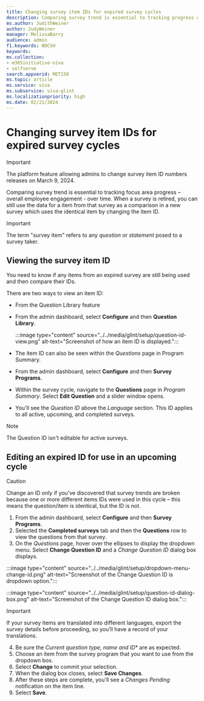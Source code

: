 ```yaml
---
title: Changing survey item IDs for expired survey cycles
description: Comparing survey trend is essential to tracking progress over time. When a survey is retired, you can still use the data for an item from that survey as a comparison in a new survey which uses the identical item, by changing the item ID. 
ms.author: JudithWeiner
author: JudyWeiner
manager: MelissaBarry
audience: admin
f1.keywords: NOCSH
keywords: 
ms.collection:  
- m365initiative-viva
- selfserve 
search.appverid: MET150 
ms.topic: article
ms.service: viva
ms.subservice: viva-glint
ms.localizationpriority: high
ms.date: 02/21/2024
---
```


# Changing survey item IDs for expired survey cycles

> [!IMPORTANT]
> The platform feature allowing admins to change survey item ID numbers releases on March 9, 2024.

Comparing survey trend is essential to tracking focus area progress – overall employee engagement - over time. When a survey is retired, you can still use the data for a item from that survey as a comparison in a new survey which uses the identical item by changing the item ID. 

> [!IMPORTANT]
> The term "survey item" refers to any *question* or *statement* posed to a survey taker. 

## Viewing the survey item ID

You need to know if any items from an expired survey are still being used and then compare their IDs.

There are two ways to view an item ID:

-	From the Question Library feature
  - From the admin dashboard, select **Configure** and then **Question Library**.

    :::image type="content" source="../../media/glint/setup/question-id-view.png" alt-text="Screenshot of how an item ID is displayed.":::

-	The item ID can also be seen within the *Questions* page in Program Summary.
  - From the admin dashboard, select **Configure** and then **Survey Programs**.
  - Within the survey cycle, navigate to the **Questions** page in *Program Summary*. Select **Edit Question** and a slider window opens.
  - You'll see the *Question ID* above the *Language* section. This ID applies to all active, upcoming, and completed surveys. 

> [!NOTE]
> The Question ID isn't editable for active surveys.

## Editing an expired ID for use in an upcoming cycle

> [!CAUTION]
> Change an ID only if you’ve discovered that survey trends are broken because one or more different items IDs were used in this cycle – this means the question/item is identical, but the ID is not. 


1. From the admin dashboard, select **Configure** and then **Survey Programs**.
1. Selected the **Completed surveys** tab and then the **Questions** row to view the questions from that survey.
1. On the *Questions* page, hover over the ellipses to display the dropdown menu. Select **Change Question ID** and a *Change Question ID* dialog box displays.

  :::image type="content" source="../../media/glint/setup/dropdown-menu-change-id.png" alt-text="Screenshot of the Change Question ID is dropdown option.":::

  :::image type="content" source="../../media/glint/setup/question-id-dialog-box.png" alt-text="Screenshot of the Change Question ID dialog box.":::
   
> [!IMPORTANT]
> If your survey items are translated into different languages, export the survey details before proceeding, so you’ll have a record of your translations.

4. Be sure the *Current question type, name and ID** are as expected.
1. Choose an item from the survey program that you want to use from the dropdown box.
1. Select **Change** to commit your selection. 
1. When the dialog box closes, select **Save Changes**. 
1. After these steps are complete, you'll see a *Changes Pending* notification on the item line. 
1. Select **Save**.



